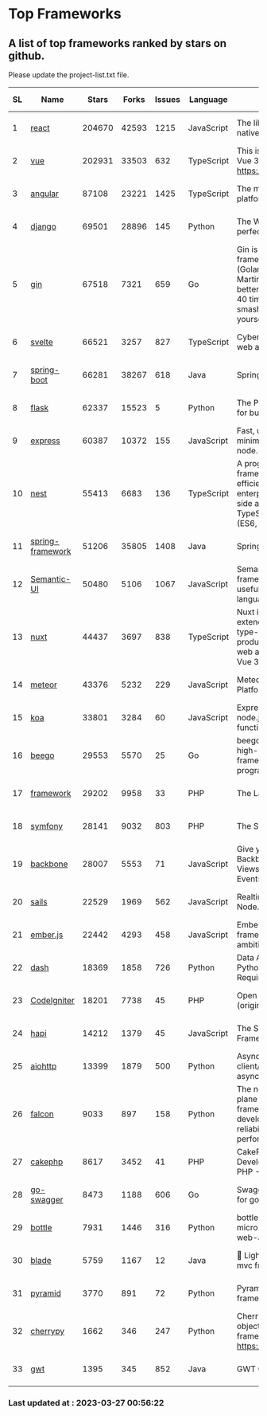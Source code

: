# Top Frameworks
## A list of top frameworks ranked by stars on github.  
Please update the project-list.txt file.

| SL| Name  | Stars| Forks| Issues | Language | Description | Last Commit |
| --| ------| -----| ---- | ------ | -------- | ----------- | ----------- |
| 1 | [react](https://github.com/facebook/react) | 204670 | 42593 | 1215 | JavaScript | The library for web and native user interfaces | 2023-03-25 19:24:00 |
| 2 | [vue](https://github.com/vuejs/vue) | 202931 | 33503 | 632 | TypeScript | This is the repo for Vue 2. For Vue 3, go to https://github.com/vuejs/core | 2023-02-04 18:16:38 |
| 3 | [angular](https://github.com/angular/angular) | 87108 | 23221 | 1425 | TypeScript | The modern web developer’s platform | 2023-03-24 17:41:10 |
| 4 | [django](https://github.com/django/django) | 69501 | 28896 | 145 | Python | The Web framework for perfectionists with deadlines. | 2023-03-25 19:22:45 |
| 5 | [gin](https://github.com/gin-gonic/gin) | 67518 | 7321 | 659 | Go | Gin is a HTTP web framework written in Go (Golang). It features a Martini-like API with much better performance -- up to 40 times faster. If you need smashing performance, get yourself some Gin. | 2023-03-02 00:12:20 |
| 6 | [svelte](https://github.com/sveltejs/svelte) | 66521 | 3257 | 827 | TypeScript | Cybernetically enhanced web apps | 2023-03-21 17:13:03 |
| 7 | [spring-boot](https://github.com/spring-projects/spring-boot) | 66281 | 38267 | 618 | Java | Spring Boot | 2023-03-24 16:48:45 |
| 8 | [flask](https://github.com/pallets/flask) | 62337 | 15523 | 5 | Python | The Python micro framework for building web applications. | 2023-03-11 16:34:56 |
| 9 | [express](https://github.com/expressjs/express) | 60387 | 10372 | 155 | JavaScript | Fast, unopinionated, minimalist web framework for node. | 2023-02-26 18:34:32 |
| 10 | [nest](https://github.com/nestjs/nest) | 55413 | 6683 | 136 | TypeScript | A progressive Node.js framework for building efficient, scalable, and enterprise-grade server-side applications on top of TypeScript & JavaScript (ES6, ES7, ES8) 🚀 | 2023-03-24 07:40:38 |
| 11 | [spring-framework](https://github.com/spring-projects/spring-framework) | 51206 | 35805 | 1408 | Java | Spring Framework | 2023-03-25 16:40:00 |
| 12 | [Semantic-UI](https://github.com/Semantic-Org/Semantic-UI) | 50480 | 5106 | 1067 | JavaScript | Semantic is a UI component framework based around useful principles from natural language. | 2023-01-11 17:05:32 |
| 13 | [nuxt](https://github.com/nuxt/nuxt) | 44437 | 3697 | 838 | TypeScript | Nuxt is an intuitive and extendable way to create type-safe, performant and production-grade full-stack web apps and websites with Vue 3. | 2023-03-25 06:12:38 |
| 14 | [meteor](https://github.com/meteor/meteor) | 43376 | 5232 | 229 | JavaScript | Meteor, the JavaScript App Platform | 2023-03-10 20:58:10 |
| 15 | [koa](https://github.com/koajs/koa) | 33801 | 3284 | 60 | JavaScript | Expressive middleware for node.js using ES2017 async functions | 2023-01-02 06:55:07 |
| 16 | [beego](https://github.com/beego/beego) | 29553 | 5570 | 25 | Go | beego is an open-source, high-performance web framework for the Go programming language. | 2023-03-09 07:19:01 |
| 17 | [framework](https://github.com/laravel/framework) | 29202 | 9958 | 33 | PHP | The Laravel Framework. | 2023-03-25 16:55:23 |
| 18 | [symfony](https://github.com/symfony/symfony) | 28141 | 9032 | 803 | PHP | The Symfony PHP framework | 2023-03-26 16:05:50 |
| 19 | [backbone](https://github.com/jashkenas/backbone) | 28007 | 5553 | 71 | JavaScript | Give your JS App some Backbone with Models, Views, Collections, and Events | 2023-01-04 11:09:21 |
| 20 | [sails](https://github.com/balderdashy/sails) | 22529 | 1969 | 562 | JavaScript | Realtime MVC Framework for Node.js | 2023-02-17 22:35:42 |
| 21 | [ember.js](https://github.com/emberjs/ember.js) | 22442 | 4293 | 458 | JavaScript | Ember.js - A JavaScript framework for creating ambitious web applications | 2023-03-22 16:50:05 |
| 22 | [dash](https://github.com/plotly/dash) | 18369 | 1858 | 726 | Python | Data Apps & Dashboards for Python. No JavaScript Required. | 2023-03-17 14:25:19 |
| 23 | [CodeIgniter](https://github.com/bcit-ci/CodeIgniter) | 18201 | 7738 | 45 | PHP | Open Source PHP Framework (originally from EllisLab) | 2023-03-22 00:03:09 |
| 24 | [hapi](https://github.com/hapijs/hapi) | 14212 | 1379 | 45 | JavaScript | The Simple, Secure Framework Developers Trust | 2023-03-20 00:52:56 |
| 25 | [aiohttp](https://github.com/aio-libs/aiohttp) | 13399 | 1879 | 500 | Python | Asynchronous HTTP client/server framework for asyncio and Python | 2023-03-17 02:31:00 |
| 26 | [falcon](https://github.com/falconry/falcon) | 9033 | 897 | 158 | Python | The no-magic web data plane API and microservices framework for Python developers, with a focus on reliability, correctness, and performance at scale. | 2023-01-18 20:42:26 |
| 27 | [cakephp](https://github.com/cakephp/cakephp) | 8617 | 3452 | 41 | PHP | CakePHP: The Rapid Development Framework for PHP - Official Repository | 2023-03-24 01:27:09 |
| 28 | [go-swagger](https://github.com/go-swagger/go-swagger) | 8473 | 1188 | 606 | Go | Swagger 2.0 implementation for go | 2023-02-04 17:37:23 |
| 29 | [bottle](https://github.com/bottlepy/bottle) | 7931 | 1446 | 316 | Python | bottle.py is a fast and simple micro-framework for python web-applications. | 2022-09-05 15:24:52 |
| 30 | [blade](https://github.com/lets-blade/blade) | 5759 | 1167 | 12 | Java | :rocket: Lightning fast and elegant mvc framework for Java8 | 2022-05-10 12:38:06 |
| 31 | [pyramid](https://github.com/Pylons/pyramid) | 3770 | 891 | 72 | Python | Pyramid - A Python web framework | 2023-02-16 13:50:59 |
| 32 | [cherrypy](https://github.com/cherrypy/cherrypy) | 1662 | 346 | 247 | Python | CherryPy is a pythonic, object-oriented HTTP framework.      https://cherrypy.dev | 2023-01-09 16:26:47 |
| 33 | [gwt](https://github.com/gwtproject/gwt) | 1395 | 345 | 852 | Java | GWT Open Source Project | 2023-03-26 19:55:05 |

### Last updated at : 2023-03-27 00:56:22
